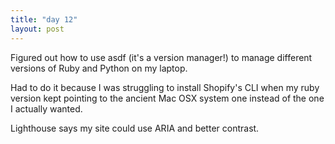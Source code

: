 ```yaml
---
title: "day 12"
layout: post
---
```

Figured out how to use asdf (it's a version manager!) to manage different versions of Ruby and Python on my laptop. <!--more--> 

Had to do it because I was struggling to install Shopify's CLI when my ruby version kept pointing to the ancient Mac OSX system one instead of the one I actually wanted. 

Lighthouse says my site could use ARIA and better contrast. 
